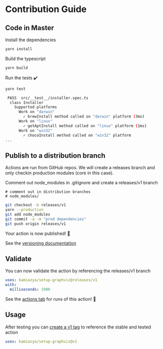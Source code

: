 # Contribution Guide

## Code in Master

Install the dependencies

```bash
yarn install
```

Build the typescript

```bash
yarn build
```

Run the tests :heavy_check_mark:

```bash
yarn test

 PASS  src/__test__/installer.spec.ts
  class Installer
    Supported platforms
      Work on "darwin"
        ✓ brewInstall method called on "darwin" platform (3ms)
      Work on "linux"
        ✓ getAptInstall method called on "linux" platform (1ms)
      Work on "win32"
        ✓ chocoInstall method called on "win32" platform
...
```

## Publish to a distribution branch

Actions are run from GitHub repos. We will create a releases branch and only checkin production modules (core in this case).

Comment out node_modules in .gitignore and create a releases/v1 branch

```plain
# comment out in distribution branches
# node_modules/
```

```bash
git checkout -b releases/v1
yarn --production
git add node_modules
git commit -a -m "prod dependencies"
git push origin releases/v1
```

Your action is now published! :rocket:

See the [versioning documentation](https://github.com/actions/toolkit/blob/master/docs/action-versioning.md)

## Validate

You can now validate the action by referencing the releases/v1 branch

```yaml
uses: kamiazya/setup-graphviz@releases/v1
with:
  milliseconds: 1000
```

See the [actions tab](https://github.com/actions/javascript-action/actions) for runs of this action! :rocket:

## Usage

After testing you can [create a v1 tag](https://github.com/actions/toolkit/blob/master/docs/action-versioning.md) to reference the stable and tested action

```yaml
uses: kamiazya/setup-graphviz@v1
```

